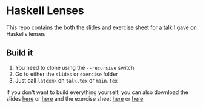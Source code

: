 # Haskell Lenses

This repo contains the both the slides and exercise sheet for a talk I gave on Haskells lenses

## Build it

1. You need to clone using the `--recursive` switch
2. Go to either the `slides` or `exercise` folder
3. Just call `latexmk` on `talk.tex` or `main.tex`

If you don't want to build everything yourself, you can also download the slides [here](https://raw.githubusercontent.com/LukasPietzschmann/haskell-lenses/build/slides/talk.pdf) or [here](https://github.com/LukasPietzschmann/haskell-lenses/blob/build/slides/talk.pdf) and the exercise sheet [here](https://raw.githubusercontent.com/LukasPietzschmann/haskell-lenses/build/exercise/main.pdf) or [here](https://github.com/LukasPietzschmann/haskell-lenses/blob/build/exercise/main.pdf)
